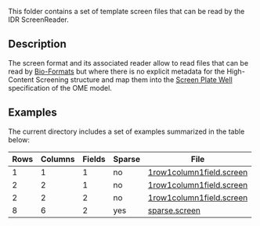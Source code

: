 This folder contains a set of template screen files that can be read by the
IDR ScreenReader.

## Description

The screen format and its associated reader allow to read files that can be 
read by [Bio-Formats](https://www.openmicroscopy.org/bio-formats/) but where
there is no explicit metadata for the High-Content Screening structure and map 
them into the [Screen Plate Well](https://docs.openmicroscopy.org/latest/ome-model/5.5.7/developers/screen-plate-well.html)
specification of the OME model.

## Examples 

The current directory includes a set of examples summarized in the table below:

| Rows | Columns | Fields | Sparse | File |
|------|---------|--------|--------|------|
| 1 | 1 | 1 | no | [1row1column1field.screen](1row1column1field.screen) |
| 2 | 2 | 1 | no | [1row1column1field.screen](2rows2columns1field.screen) |
| 2 | 2 | 2 | no | [1row1column1field.screen](1row1column1field.screen) |
| 8 | 6 | 2 | yes | [sparse.screen](sparse.screen) |
